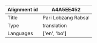 |Alignment id | A4A5EE452
| --- | --- 
|Title | Pari Lobzang Rabsal 
|Type | translation
|Languages | ['en', 'bo']